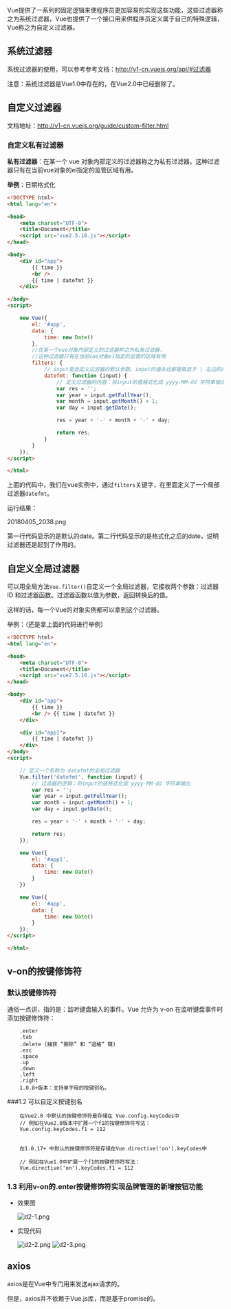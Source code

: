 


Vue提供了一系列的固定逻辑来使程序员更加容易的实现这些功能，这些过滤器称之为系统过滤器，Vue也提供了一个接口用来供程序员定义属于自己的特殊逻辑，Vue称之为自定义过滤器。


## 系统过滤器

系统过滤器的使用，可以参考参考文档：<http://v1-cn.vuejs.org/api/#过滤器>

注意：系统过滤器是Vue1.0中存在的，在Vue2.0中已经删除了。


## 自定义过滤器

文档地址：<http://v1-cn.vuejs.org/guide/custom-filter.html>




### 自定义私有过滤器

**私有过滤器**：在某一个 vue 对象内部定义的过滤器称之为私有过滤器。这种过滤器只有在当前vue对象的el指定的监管区域有用。


**举例**：日期格式化

```html
<!DOCTYPE html>
<html lang="en">

<head>
    <meta charset="UTF-8">
    <title>Document</title>
    <script src="vue2.5.16.js"></script>
</head>

<body>
    <div id="app">
        {{ time }}
        <br />
        {{ time | datefmt }}
    </div>

</body>
<script>

    new Vue({
        el: '#app',
        data: {
            time: new Date()
        },
        //在某一个vue对象内部定义的过滤器称之为私有过滤器，
        //这种过滤器只有在当前vue对象el指定的监管的区域有用
        filters: {
            // input是自定义过滤器的默认参数，input的值永远都是取自于 | 左边的内容
            datefmt: function (input) {
                // 定义过滤器的内容：将input的值格式化成 yyyy-MM-dd 字符串输出
                var res = '';
                var year = input.getFullYear();
                var month = input.getMonth() + 1;
                var day = input.getDate();

                res = year + '-' + month + '-' + day;

                return res;
            }
        }
    });
</script>

</html>
```

上面的代码中，我们在vue实例中，通过`filters`关键字，在里面定义了一个局部过滤器`datefmt`。


运行结果：

20180405_2038.png

第一行代码显示的是默认的date。第二行代码显示的是格式化之后的date，说明过滤器还是起到了作用的。



## 自定义全局过滤器


可以用全局方法`Vue.filter()`自定义一个全局过滤器，它接收两个参数：过滤器 ID 和过滤器函数。过滤器函数以值为参数，返回转换后的值。

这样的话，每一个Vue的对象实例都可以拿到这个过滤器。

举例：（还是拿上面的代码进行举例）

```html
<!DOCTYPE html>
<html lang="en">

<head>
    <meta charset="UTF-8">
    <title>Document</title>
    <script src="vue2.5.16.js"></script>
</head>

<body>
    <div id="app">
        {{ time }}
        <br /> {{ time | datefmt }}
    </div>

    <div id="app1">
        {{ time | datefmt }}
    </div>
</body>
<script>

    // 定义一个名称为 datafmt的全局过滤器
    Vue.filter('datefmt', function (input) {
        // 过滤器的逻辑：将input的值格式化成 yyyy-MM-dd 字符串输出
        var res = '';
        var year = input.getFullYear();
        var month = input.getMonth() + 1;
        var day = input.getDate();

        res = year + '-' + month + '-' + day;

        return res;
    });

    new Vue({
        el: '#app1',
        data: {
            time: new Date()
        }
    })

    new Vue({
        el: '#app',
        data: {
            time: new Date()
        }
    });
</script>

</html>
```


## v-on的按键修饰符

### 默认按键修饰符

通俗一点讲，指的是：监听键盘输入的事件。Vue 允许为 v-on 在监听键盘事件时添加按键修饰符：

```
    .enter
    .tab
    .delete (捕获 “删除” 和 “退格” 键)
    .esc
    .space
    .up
    .down
    .left
    .right
    1.0.8+版本：支持单字母的按键别名。
```





###1.2 可以自定义按键别名

```
    在Vue2.0 中默认的按键修饰符是存储在 Vue.config.keyCodes中
    // 例如在Vue2.0版本中扩展一个f1的按键修饰符写法：
    Vue.config.keyCodes.f1 = 112


    在1.0.17+ 中默认的按键修饰符是存储在Vue.directive('on').keyCodes中

    // 例如在Vue1.0中扩展一个f1的按键修饰符写法：
    Vue.directive('on').keyCodes.f1 = 112

```

### 1.3 利用v-on的.enter按键修饰符实现品牌管理的新增按钮功能
- 效果图

    ![d2-1.png](imgs/d2-1.png "")


- 实现代码

    ![d2-2.png](imgs/d2-2.png "")
    ![d2-3.png](imgs/d2-3.png "")
























## axios

axios是在Vue中专门用来发送ajax请求的。

但是，axios并不依赖于Vue.js库，而是基于promise的。